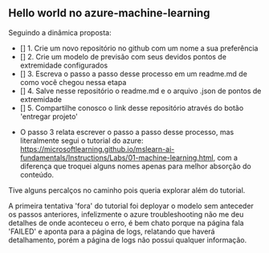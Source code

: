 ## Hello world no azure-machine-learning

Seguindo a dinâmica proposta: 
- [] 1. Crie um novo repositório no github com um nome a sua preferência
- [] 2. Crie um modelo de previsão com seus devidos pontos de extremidade configurados
- [] 3. Escreva o passo a passo desse processo em um readme.md de como você chegou nessa etapa
- [] 4. Salve nesse repositório o readme.md e o arquivo .json de pontos de extremidade
- [] 5. Compartilhe conosco o link desse repositório através do botão 'entregar projeto'

* O passo 3 relata escrever o passo a passo desse processo, mas literalmente segui o tutorial do azure: https://microsoftlearning.github.io/mslearn-ai-fundamentals/Instructions/Labs/01-machine-learning.html, com a diferença que troquei alguns nomes apenas para melhor absorção do conteúdo.

Tive alguns percalços no caminho pois queria explorar além do tutorial.

A primeira tentativa 'fora' do tutorial foi deployar o modelo sem anteceder os passos anteriores, infelizmente o azure troubleshooting não me deu detalhes de onde aconteceu o erro, é bem chato porque na página fala 'FAILED' e aponta para a página de logs, relatando que haverá detalhamento, porém a página de logs não possui qualquer informação. 


